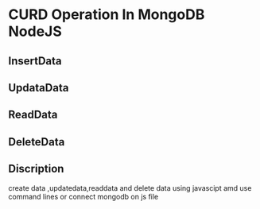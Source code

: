 # CURD Operation In MongoDB NodeJS
## InsertData
## UpdataData
## ReadData
## DeleteData
## Discription
create data ,updatedata,readdata and delete data using javascipt amd use command lines or connect mongodb on js file

